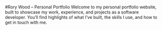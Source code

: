 #Rory Wood – Personal Portfolio
Welcome to my personal portfolio website, built to showcase my work, experience, and projects as a software developer. You’ll find highlights of what I’ve built, the skills I use, and how to get in touch with me.
